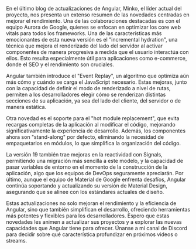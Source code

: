 En el último blog de actualizaciones de Angular, Minko, el líder actual del proyecto, nos presenta un extenso resumen de las novedades centradas en mejorar el rendimiento. Una de las colaboraciones destacadas es con el equipo Aurora de Google, quienes se enfocan en optimizar los core web vitals para todos los frameworks. Una de las características más emocionantes de esta nueva versión es el "incremental hydration", una técnica que mejora el renderizado del lado del servidor al activar componentes de manera progresiva a medida que el usuario interactúa con ellos. Esto resulta especialmente útil para aplicaciones como e-commerce, donde el SEO y el rendimiento son cruciales.

Angular también introduce el "Event Replay", un algoritmo que optimiza aún más cómo y cuándo se carga el JavaScript necesario. Estas mejoras, junto con la capacidad de definir el modo de renderizado a nivel de rutas, permiten a los desarrolladores elegir cómo se renderizan distintas secciones de su aplicación, ya sea del lado del cliente, del servidor o de manera estática.

Otra novedad es el soporte para el "hot module replacement", que evita recargas completas de la aplicación al modificar el código, mejorando significativamente la experiencia de desarrollo. Además, los componentes ahora son "stand-along" por defecto, eliminando la necesidad de empaquetarlos en módulos, lo que simplifica la organización del código.

La versión 19 también trae mejoras en la reactividad con Signals, permitiendo una migración más sencilla a este modelo, y la capacidad de pasar variables de entorno en el momento de la construcción de la aplicación, algo que los equipos de DevOps seguramente apreciarán. Por último, aunque el equipo de Material de Google enfrenta desafíos, Angular continúa soportando y actualizando su versión de Material Design, asegurando que se alinee con los estándares actuales de diseño.

Estas actualizaciones no solo mejoran el rendimiento y la eficiencia de Angular, sino que también simplifican el desarrollo, ofreciendo herramientas más potentes y flexibles para los desarrolladores. Espero que estas novedades les animen a actualizar sus proyectos y a explorar las nuevas capacidades que Angular tiene para ofrecer. Únanse a mi canal de Discord para decidir sobre qué característica profundizar en próximos videos o streams.